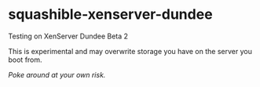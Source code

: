# squashible-xenserver-dundee

Testing on XenServer Dundee Beta 2

This is experimental and may overwrite storage you have on the server you boot from.

_Poke around at your own risk._
